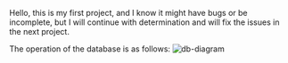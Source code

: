 Hello, this is my first project, and I know it might have bugs or be incomplete, but I will continue with determination and will fix the issues in the next project.

The operation of the database is as follows:
![db-diagram](https://github.com/Alirezaar82/Store/assets/153992724/2c6f37d8-3146-46f2-8bab-67afb7ef2a6b)

